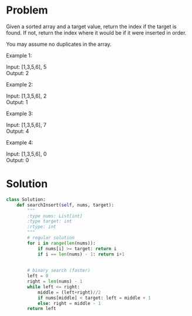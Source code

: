 # Problem

Given a sorted array and a target value, return the index if the target is found. If not, return the index where it would be if it were inserted in order.

You may assume no duplicates in the array.

Example 1:

Input: [1,3,5,6], 5  
Output: 2  

Example 2:

Input: [1,3,5,6], 2  
Output: 1  

Example 3:

Input: [1,3,5,6], 7  
Output: 4  

Example 4:

Input: [1,3,5,6], 0  
Output: 0

# Solution

```python
class Solution:
    def searchInsert(self, nums, target):
        """
        :type nums: List[int]
        :type target: int
        :rtype: int
        """
        # regular solution
        for i in range(len(nums)):
            if nums[i] >= target: return i
            if i == len(nums) - 1: return i+1
        
        
        # binary search (faster)
        left = 0
        right = len(nums) - 1
        while left <= right:
            middle = (left+right)//2
            if nums[middle] < target: left = middle + 1
            else: right = middle - 1
        return left
```
